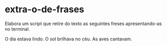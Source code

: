 # extra-o-de-frases

Elabora um script que retire do texto as seguintes freses
apresentando-as no terminal.

O dia estava lindo.
O sol brilhava no céu.
As aves cantavam.
